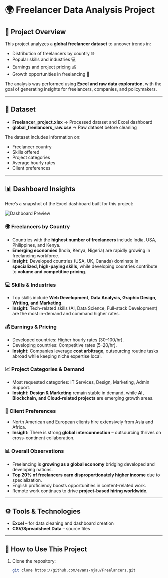 # 🌍 Freelancer Data Analysis Project  

## 📌 Project Overview  
This project analyzes a **global freelancer dataset** to uncover trends in:  
- Distribution of freelancers by country 🌐  
- Popular skills and industries 💻  
- Earnings and project pricing 💰  
- Growth opportunities in freelancing 🚀  

The analysis was performed using **Excel and raw data exploration**, with the goal of generating insights for freelancers, companies, and policymakers.  

---

## 📂 Dataset  
- **Freelancer_project.xlsx** → Processed dataset and Excel dashboard  
- **global_freelancers_raw.csv** → Raw dataset before cleaning  

The dataset includes information on:  
- Freelancer country  
- Skills offered  
- Project categories  
- Average hourly rates  
- Client preferences  

---

## 📊 Dashboard Insights  

Here’s a snapshot of the Excel dashboard built for this project:  

![Dashboard Preview](Screenshot(35).png)

### 🌍 Freelancers by Country  
- Countries with the **highest number of freelancers** include India, USA, Philippines, and Kenya.  
- **Emerging economies** (India, Kenya, Nigeria) are rapidly growing in freelancing workforce.  
- **Insight:** Developed countries (USA, UK, Canada) dominate in **specialized, high-paying skills**, while developing countries contribute to **volume and competitive pricing**.  

### 💻 Skills & Industries  
- Top skills include **Web Development, Data Analysis, Graphic Design, Writing, and Marketing**.  
- **Insight:** Tech-related skills (AI, Data Science, Full-stack Development) are the most in-demand and command higher rates.  

### 💰 Earnings & Pricing  
- Developed countries: Higher hourly rates ($30–$100/hr).  
- Developing countries: Competitive rates ($5–$20/hr).  
- **Insight:** Companies leverage **cost arbitrage**, outsourcing routine tasks abroad while keeping niche expertise local.  

### 📈 Project Categories & Demand  
- Most requested categories: IT Services, Design, Marketing, Admin Support.  
- **Insight:** **Design & Marketing** remain stable in demand, while **AI, Blockchain, and Cloud-related projects** are emerging growth areas.  

### 👥 Client Preferences  
- North American and European clients hire extensively from Asia and Africa.  
- **Insight:** There is strong **global interconnection** – outsourcing thrives on cross-continent collaboration.  

### 📊 Overall Observations  
- Freelancing is **growing as a global economy** bridging developed and developing nations.  
- **Top 20% of freelancers earn disproportionately higher income** due to specialization.  
- English proficiency boosts opportunities in content-related work.  
- Remote work continues to drive **project-based hiring worldwide**.  

---

## ⚙️ Tools & Technologies  
- **Excel** – for data cleaning and dashboard creation   
- **CSV/Spreadsheet Data** – source files  

---

## 🚀 How to Use This Project  
1. Clone the repository:  
   ```bash
   git clone https://github.com/evans-njau/Freelancers.git
